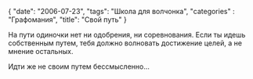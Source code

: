 {
   "date": "2006-07-23",
   "tags": "Школа для волчонка",
   "categories" : "Графомания",
   "title": "Свой путь"
}

На пути одиночки нет ни одобрения, ни соревнования. Если ты идешь собственным путем, тебя должно волновать достижение целей, а не мнение остальных.

Идти же не своим путем бессмысленно...
